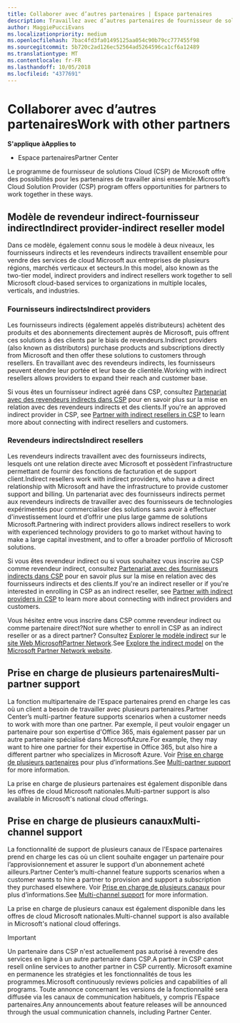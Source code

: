 ```yaml
---
title: Collaborer avec d’autres partenaires | Espace partenaires
description: Travaillez avec d’autres partenaires de fournisseur de solutions Cloud pour répondre aux besoins de vos clients communs.
author: MaggiePucciEvans
ms.localizationpriority: medium
ms.openlocfilehash: 7bac4fd3fa01495125aa054c90b79cc777455f98
ms.sourcegitcommit: 5b720c2ad126ec52564ad5264596ca1cf6a12489
ms.translationtype: MT
ms.contentlocale: fr-FR
ms.lasthandoff: 10/05/2018
ms.locfileid: "4377691"
---
```

# <a name="work-with-other-partners"></a><span data-ttu-id="97eab-103">Collaborer avec d’autres partenaires</span><span class="sxs-lookup"><span data-stu-id="97eab-103">Work with other partners</span></span>

**<span data-ttu-id="97eab-104">S'applique à</span><span class="sxs-lookup"><span data-stu-id="97eab-104">Applies to</span></span>**

-  <span data-ttu-id="97eab-105">Espace partenaires</span><span class="sxs-lookup"><span data-stu-id="97eab-105">Partner Center</span></span>

<span data-ttu-id="97eab-106">Le programme de fournisseur de solutions Cloud (CSP) de Microsoft offre des possibilités pour les partenaires de travailler ainsi ensemble.</span><span class="sxs-lookup"><span data-stu-id="97eab-106">Microsoft’s Cloud Solution Provider (CSP) program offers opportunities for partners to work together in these ways.</span></span>

## <a name="indirect-provider-indirect-reseller-model"></a><span data-ttu-id="97eab-107">Modèle de revendeur indirect-fournisseur indirect</span><span class="sxs-lookup"><span data-stu-id="97eab-107">Indirect provider-indirect reseller model</span></span>

<span data-ttu-id="97eab-108">Dans ce modèle, également connu sous le modèle à deux niveaux, les fournisseurs indirects et les revendeurs indirects travaillent ensemble pour vendre des services de cloud Microsoft aux entreprises de plusieurs régions, marchés verticaux et secteurs.</span><span class="sxs-lookup"><span data-stu-id="97eab-108">In this model, also known as the two-tier model, indirect providers and indirect resellers work together to sell Microsoft cloud-based services to organizations in multiple locales, verticals, and industries.</span></span> 

### <a name="indirect-providers"></a><span data-ttu-id="97eab-109">Fournisseurs indirects</span><span class="sxs-lookup"><span data-stu-id="97eab-109">Indirect providers</span></span> 

<span data-ttu-id="97eab-110">Les fournisseurs indirects (également appelés distributeurs) achètent des produits et des abonnements directement auprès de Microsoft, puis offrent ces solutions à des clients par le biais de revendeurs.</span><span class="sxs-lookup"><span data-stu-id="97eab-110">Indirect providers (also known as distributors) purchase products and subscriptions directly from Microsoft and then offer these solutions to customers through resellers.</span></span> <span data-ttu-id="97eab-111">En travaillant avec des revendeurs indirects, les fournisseurs peuvent étendre leur portée et leur base de clientèle.</span><span class="sxs-lookup"><span data-stu-id="97eab-111">Working with indirect resellers allows providers to expand their reach and customer base.</span></span> 

<span data-ttu-id="97eab-112">Si vous êtes un fournisseur indirect agréé dans CSP, consultez [Partenariat avec des revendeurs indirects dans CSP](indirect-provider-tasks-in-partner-center.md) pour en savoir plus sur la mise en relation avec des revendeurs indirects et des clients.</span><span class="sxs-lookup"><span data-stu-id="97eab-112">If you're an approved indirect provider in CSP, see [Partner with indirect resellers in CSP](indirect-provider-tasks-in-partner-center.md) to learn more about connecting with indirect resellers and customers.</span></span> 

### <a name="indirect-resellers"></a><span data-ttu-id="97eab-113">Revendeurs indirects</span><span class="sxs-lookup"><span data-stu-id="97eab-113">Indirect resellers</span></span> 

<span data-ttu-id="97eab-114">Les revendeurs indirects travaillent avec des fournisseurs indirects, lesquels ont une relation directe avec Microsoft et possèdent l’infrastructure permettant de fournir des fonctions de facturation et de support client.</span><span class="sxs-lookup"><span data-stu-id="97eab-114">Indirect resellers work with indirect providers, who have a direct relationship with Microsoft and have the infrastructure to provide customer support and billing.</span></span> <span data-ttu-id="97eab-115">Un partenariat avec des fournisseurs indirects permet aux revendeurs indirects de travailler avec des fournisseurs de technologies expérimentés pour commercialiser des solutions sans avoir à effectuer d'investissement lourd et d’offrir une plus large gamme de solutions Microsoft.</span><span class="sxs-lookup"><span data-stu-id="97eab-115">Partnering with indirect providers allows indirect resellers to work with experienced technology providers to go to market without having to make a large capital investment, and to offer a broader portfolio of Microsoft solutions.</span></span> 

<span data-ttu-id="97eab-116">Si vous êtes revendeur indirect ou si vous souhaitez vous inscrire au CSP comme revendeur indirect, consultez [Partenariat avec des fournisseurs indirects dans CSP](indirect-reseller-tasks-in-partner-center.md) pour en savoir plus sur la mise en relation avec des fournisseurs indirects et des clients.</span><span class="sxs-lookup"><span data-stu-id="97eab-116">If you're an indirect reseller or if you're interested in enrolling in CSP as an indirect reseller, see [Partner with indirect providers in CSP](indirect-reseller-tasks-in-partner-center.md) to learn more about connecting with indirect providers and customers.</span></span>

<span data-ttu-id="97eab-117">Vous hésitez entre vous inscrire dans CSP comme revendeur indirect ou comme partenaire direct?</span><span class="sxs-lookup"><span data-stu-id="97eab-117">Not sure whether to enroll in CSP as an indirect reseller or as a direct partner?</span></span> <span data-ttu-id="97eab-118">Consultez [Explorer le modèle indirect](https://partner.microsoft.com/cloud-solution-provider/indirect) sur le [site Web MicrosoftPartner Network](https://partner.microsoft.com).</span><span class="sxs-lookup"><span data-stu-id="97eab-118">See [Explore the indirect model](https://partner.microsoft.com/cloud-solution-provider/indirect) on the [Microsoft Partner Network website](https://partner.microsoft.com).</span></span>   

## <a name="multi-partner-support"></a><span data-ttu-id="97eab-119">Prise en charge de plusieurs partenaires</span><span class="sxs-lookup"><span data-stu-id="97eab-119">Multi-partner support</span></span>

<span data-ttu-id="97eab-120">La fonction multipartenaire de l’Espace partenaires prend en charge les cas où un client a besoin de travailler avec plusieurs partenaires.</span><span class="sxs-lookup"><span data-stu-id="97eab-120">Partner Center’s multi-partner feature supports scenarios when a customer needs to work with more than one partner.</span></span> <span data-ttu-id="97eab-121">Par exemple, il peut vouloir engager un partenaire pour son expertise d'Office 365, mais également passer par un autre partenaire spécialisé dans MicrosoftAzure.</span><span class="sxs-lookup"><span data-stu-id="97eab-121">For example, they may want to hire one partner for their expertise in Office 365, but also hire a different partner who specializes in Microsoft Azure.</span></span> <span data-ttu-id="97eab-122">Voir [Prise en charge de plusieurs partenaires](multipartner.md) pour plus d’informations.</span><span class="sxs-lookup"><span data-stu-id="97eab-122">See [Multi-partner support](multipartner.md) for more information.</span></span>

<span data-ttu-id="97eab-123">La prise en charge de plusieurs partenaires est également disponible dans les offres de cloud Microsoft nationales.</span><span class="sxs-lookup"><span data-stu-id="97eab-123">Multi-partner support is also available in Microsoft's national cloud offerings.</span></span> 

## <a name="multi-channel-support"></a><span data-ttu-id="97eab-124">Prise en charge de plusieurs canaux</span><span class="sxs-lookup"><span data-stu-id="97eab-124">Multi-channel support</span></span>

<span data-ttu-id="97eab-125">La fonctionnalité de support de plusieurs canaux de l'Espace partenaires prend en charge les cas où un client souhaite engager un partenaire pour l’approvisionnement et assurer le support d’un abonnement acheté ailleurs.</span><span class="sxs-lookup"><span data-stu-id="97eab-125">Partner Center’s multi-channel feature supports scenarios when a customer wants to hire a partner to provision and support a subscription they purchased elsewhere.</span></span> <span data-ttu-id="97eab-126">Voir [Prise en charge de plusieurs canaux](multichannel.md) pour plus d’informations.</span><span class="sxs-lookup"><span data-stu-id="97eab-126">See [Multi-channel support](multichannel.md) for more information.</span></span>

<span data-ttu-id="97eab-127">La prise en charge de plusieurs canaux est également disponible dans les offres de cloud Microsoft nationales.</span><span class="sxs-lookup"><span data-stu-id="97eab-127">Multi-channel support is also available in Microsoft's national cloud offerings.</span></span>

> [!IMPORTANT]  
> <span data-ttu-id="97eab-128">Un partenaire dans CSP n'est actuellement pas autorisé à revendre des services en ligne à un autre partenaire dans CSP.</span><span class="sxs-lookup"><span data-stu-id="97eab-128">A partner in CSP cannot resell online services to another partner in CSP currently.</span></span> <span data-ttu-id="97eab-129">Microsoft examine en permanence les stratégies et les fonctionnalités de tous les programmes.</span><span class="sxs-lookup"><span data-stu-id="97eab-129">Microsoft continuously reviews policies and capabilities of all programs.</span></span> <span data-ttu-id="97eab-130">Toute annonce concernant les versions de la fonctionnalité sera diffusée via les canaux de communication habituels, y compris l'Espace partenaires.</span><span class="sxs-lookup"><span data-stu-id="97eab-130">Any announcements about feature releases will be announced through the usual communication channels, including Partner Center.</span></span> 

